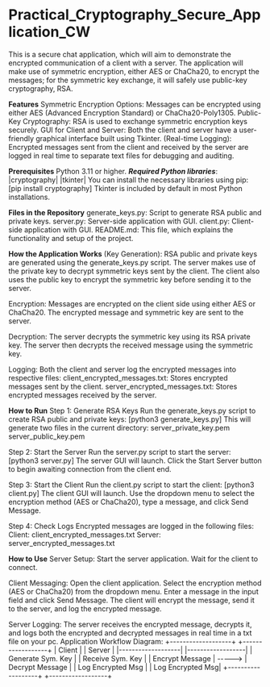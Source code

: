 # Practical_Cryptography_Secure_Application_CW
This is a secure chat application, which will aim to demonstrate the encrypted communication of a client with a server. The application will make use of symmetric encryption, either AES or ChaCha20, to encrypt the messages; for the symmetric key exchange, it will safely use public-key cryptography, RSA.

**Features**
Symmetric Encryption Options: Messages can be encrypted using either AES (Advanced Encryption Standard) or ChaCha20-Poly1305.
Public-Key Cryptography: RSA is used to exchange symmetric encryption keys securely.
GUI for Client and Server: Both the client and server have a user-friendly graphical interface built using Tkinter.
(Real-time Logging): Encrypted messages sent from the client and received by the server are logged in real time to separate text files for debugging and auditing.

**Prerequisites**
Python 3.11 or higher.
***Required Python libraries***:
|cryptography|
|tkinter|
You can install the necessary libraries using pip:
[pip install cryptography]
Tkinter is included by default in most Python installations.

**Files in the Repository**
generate_keys.py: Script to generate RSA public and private keys.
server.py: Server-side application with GUI.
client.py: Client-side application with GUI.
README.md: This file, which explains the functionality and setup of the project.

**How the Application Works**
(Key Generation):
RSA public and private keys are generated using the generate_keys.py script.
The server makes use of the private key to decrypt symmetric keys sent by the client.
The client also uses the public key to encrypt the symmetric key before sending it to the server.

Encryption:
Messages are encrypted on the client side using either AES or ChaCha20.
The encrypted message and symmetric key are sent to the server.

Decryption:
The server decrypts the symmetric key using its RSA private key.
The server then decrypts the received message using the symmetric key.

Logging:
Both the client and server log the encrypted messages into respective files:
client_encrypted_messages.txt: Stores encrypted messages sent by the client.
server_encrypted_messages.txt: Stores encrypted messages received by the server.

**How to Run**
Step 1: Generate RSA Keys
Run the generate_keys.py script to create RSA public and private keys:
[python3 generate_keys.py]
This will generate two files in the current directory:
server_private_key.pem
server_public_key.pem

Step 2: Start the Server
Run the server.py script to start the server:
[python3 server.py]
The server GUI will launch. Click the Start Server button to begin awaiting connection from the client end.

Step 3: Start the Client
Run the client.py script to start the client:
[python3 client.py]
The client GUI will launch. Use the dropdown menu to select the encryption method (AES or ChaCha20), type a message, and click Send Message.

Step 4: Check Logs
Encrypted messages are logged in the following files:
Client: client_encrypted_messages.txt
Server: server_encrypted_messages.txt

**How to Use**
Server Setup:
Start the server application.
Wait for the client to connect.

Client Messaging:
Open the client application.
Select the encryption method (AES or ChaCha20) from the dropdown menu.
Enter a message in the input field and click Send Message.
The client will encrypt the message, send it to the server, and log the encrypted message.

Server Logging:
The server receives the encrypted message, decrypts it, and logs both the encrypted and decrypted messages in real time in a txt file on your pc.
Application Workflow Diagram:
+-------------------+         +------------------+
|      Client       |         |      Server      |
|-------------------|         |------------------|
| Generate Sym. Key |         | Receive Sym. Key |
| Encrypt Message   | ----->  | Decrypt Message  |
| Log Encrypted Msg |         | Log Encrypted Msg|
+-------------------+         +------------------+
